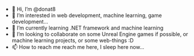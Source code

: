 - 👋 Hi, I’m @donat8
- 👀 I’m interested in web development, machine learning, game development...
- 🌱 I’m currently learning .NET framework and machine learning
- 💞️ I’m looking to collaborate on some Unreal Engine games if possible, or machine learning projects, or some web-things :D
- 📫 How to reach me reach me here, I sleep here now...

<!---
donat8/donat8 is a ✨ special ✨ repository because its `README.md` (this file) appears on your GitHub profile.
You can click the Preview link to take a look at your changes.
--->
